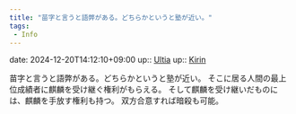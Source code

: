 ```yaml
---
title: "苗字と言うと語弊がある。どちらかというと塾が近い。"
tags:
 - Info
---
```


date: 2024-12-20T14:12:10+09:00
up:: [Ultia](../Bar/Novel/Nacaria/Ultia.md)
up:: [Kirin](../Bar/Novel/Nacaria/Kirin.md)

苗字と言うと語弊がある。どちらかというと塾が近い。
そこに居る人間の最上位成績者に麒麟を受け継ぐ権利がもらえる。
そして麒麟を受け継いだものには、麒麟を手放す権利も持つ。
双方合意すれば暗殺も可能。


